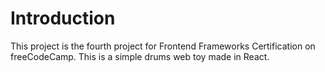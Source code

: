 # Introduction

This project is the fourth project for Frontend Frameworks Certification on freeCodeCamp.
This is a simple drums web toy made in React.
